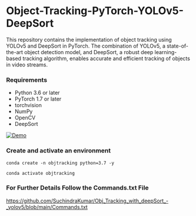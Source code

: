 # Object-Tracking-PyTorch-YOLOv5-DeepSort

This repository contains the implementation of object tracking using YOLOv5 and DeepSort in PyTorch. The combination of YOLOv5, a state-of-the-art object detection model, and DeepSort, a robust deep learning-based tracking algorithm, enables accurate and efficient tracking of objects in video streams.

### Requirements

* Python 3.6 or later
* PyTorch 1.7 or later
* torchvision
* NumPy
* OpenCV
* DeepSort


[![Demo](img.gif)](https://github.com/SuchindraKumar/Obj_Tracking_with_deepSort_-_yolov5/blob/main/img.gif)



### Create and activate an environment
```
conda create -n objtracking python=3.7 -y

conda activate objtracking
```

### For Further Details Follow the Commands.txt File

https://github.com/SuchindraKumar/Obj_Tracking_with_deepSort_-_yolov5/blob/main/Commands.txt
